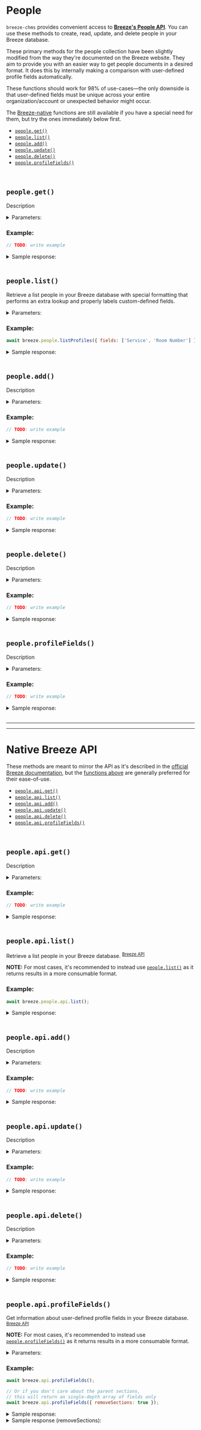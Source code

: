 # People

`breeze-chms` provides convenient access to **[Breeze's People API](https://app.breezechms.com/api#people)**. You can use these methods to create, read, update, and delete people in your Breeze database.

These primary methods for the people collection have been slightly modified from the way they're documented on the Breeze website. They aim to provide you with an easier way to get people documents in a desired format. It does this by internally making a comparison with user-defined profile fields automatically.

These functions should work for 98% of use-cases—the only downside is that user-defined fields must be unique across your entire organization/account or unexpected behavior might occur.

The [Breeze-native](#native-breeze-api) functions are still available if you have a special need for them, but try the ones immediately below first.

- [`people.get()`](#peopleget)
- [`people.list()`](#peoplelist)
- [`people.add()`](#peopleadd)
- [`people.update()`](#peopleupdate)
- [`people.delete()`](#peopledelete)
- [`people.profileFields()`](#peopleprofilefields)

<br/>

## `people.get()`

Description

<details>
<summary>Parameters:</summary>

| Option  | Description   | Default   |
| ------- | ------------- | --------- |
| option1 | description 1 | default 1 |

</details>

### Example:

```js
// TODO: write example
```

<details>
<summary>Sample response:</summary>

```json
  // TODO: print response
```

</details><br/>

## `people.list()`

Retrieve a list people in your Breeze database with special formatting that performs an extra lookup and properly labels custom-defined fields.

<details>
<summary>Parameters:</summary>

| Option | Description                                                                                                                                                                             | Default                               |
| ------ | --------------------------------------------------------------------------------------------------------------------------------------------------------------------------------------- | ------------------------------------- |
| limit  | Number of people to return. If 0 or not present, will return all people.                                                                                                                | `0` _(no&nbsp;limit)_                 |
| offset | Number of people to skip before beginning to return results.<br>_(Can be used in conjunction with limit for pagination.)_                                                               | `0` _(no&nbsp;offset)_                |
| fields | Array of custom fields to be matched up and included with each person result.<br>**NOTE:** This finds the first field that matches, so it's encouraged to use only fields unique names. | `['']` _(no&nbsp;custom&nbsp;fields)_ |

</details>

### Example:

```js
await breeze.people.listProfiles({ fields: ['Service', 'Room Number'] });
```

<details>
<summary>Sample response:</summary>

```json
  // TODO: print response
```

</details><br/>

## `people.add()`

Description

<details>
<summary>Parameters:</summary>

| Option  | Description   | Default   |
| ------- | ------------- | --------- |
| option1 | description 1 | default 1 |

</details>

### Example:

```js
// TODO: write example
```

<details>
<summary>Sample response:</summary>

```json
  // TODO: print response
```

</details><br/>

## `people.update()`

Description

<details>
<summary>Parameters:</summary>

| Option  | Description   | Default   |
| ------- | ------------- | --------- |
| option1 | description 1 | default 1 |

</details>

### Example:

```js
// TODO: write example
```

<details>
<summary>Sample response:</summary>

```json
  // TODO: print response
```

</details><br/>

## `people.delete()`

Description

<details>
<summary>Parameters:</summary>

| Option  | Description   | Default   |
| ------- | ------------- | --------- |
| option1 | description 1 | default 1 |

</details>

### Example:

```js
// TODO: write example
```

<details>
<summary>Sample response:</summary>

```json
  // TODO: print response
```

</details><br/>

## `people.profileFields()`

Description

<details>
<summary>Parameters:</summary>

| Option  | Description   | Default   |
| ------- | ------------- | --------- |
| option1 | description 1 | default 1 |

</details>

### Example:

```js
// TODO: write example
```

<details>
<summary>Sample response:</summary>

```json
  // TODO: print response
```

</details><br/>

---

---

# Native Breeze API

These methods are meant to mirror the API as it's described in the [official Breeze documentation](https://app.breezechms.com/api#people), but the [functions above](#methods) are generally preferred for their ease-of-use.

- [`people.api.get()`](#peopleapiget)
- [`people.api.list()`](#peopleapilist)
- [`people.api.add()`](#peopleapiadd)
- [`people.api.update()`](#peopleapiupdate)
- [`people.api.delete()`](#peopleapidelete)
- [`people.api.profileFields()`](#peopleapiprofilefields)

<br/>

## `people.api.get()`

Description

<details>
<summary>Parameters:</summary>

| Option  | Description   | Default   |
| ------- | ------------- | --------- |
| option1 | description 1 | default 1 |

</details>

### Example:

```js
// TODO: write example
```

<details>
<summary>Sample response:</summary>

```json
  // TODO: print response
```

</details><br/>

## `people.api.list()`

Retrieve a list people in your Breeze database. <sup>[Breeze API](https://app.breezechms.com/api#list_people)</sup>

**NOTE:** For most cases, it's recommended to instead use [`people.list()`](#people.list) as it returns results in a more consumable format.

### Example:

```js
await breeze.people.api.list();
```

<details>
<summary>Sample response:</summary>

```json
  // TODO: print response
```

</details><br/>

## `people.api.add()`

Description

<details>
<summary>Parameters:</summary>

| Option  | Description   | Default   |
| ------- | ------------- | --------- |
| option1 | description 1 | default 1 |

</details>

### Example:

```js
// TODO: write example
```

<details>
<summary>Sample response:</summary>

```json
  // TODO: print response
```

</details><br/>

## `people.api.update()`

Description

<details>
<summary>Parameters:</summary>

| Option  | Description   | Default   |
| ------- | ------------- | --------- |
| option1 | description 1 | default 1 |

</details>

### Example:

```js
// TODO: write example
```

<details>
<summary>Sample response:</summary>

```json
  // TODO: print response
```

</details><br/>

## `people.api.delete()`

Description

<details>
<summary>Parameters:</summary>

| Option  | Description   | Default   |
| ------- | ------------- | --------- |
| option1 | description 1 | default 1 |

</details>

### Example:

```js
// TODO: write example
```

<details>
<summary>Sample response:</summary>

```json
  // TODO: print response
```

</details><br/>

## `people.api.profileFields()`

Get information about user-defined profile fields in your Breeze database. <sup>[Breeze API](https://app.breezechms.com/api#list_profile_fields)</sup>

**NOTE:** For most cases, it's recommended to instead use [`people.profileFields()`](#peopleprofilefields) as it returns results in a more consumable format.

<details>
<summary>Parameters:</summary>

| Option         | Description                                                                      | Default                           |
| -------------- | -------------------------------------------------------------------------------- | --------------------------------- |
| removeSections | Whether or not to return the parent sections or just a flattened array of fields | `false` _(include&nbsp;sections)_ |

</details>

### Example:

```js
await breeze.api.profileFields();

// Or if you don't care about the parent sections,
// this will return an single-depth array of fields only
await breeze.api.profileFields({ removeSections: true });
```

<details>
<summary>Sample response:</summary>

```json
[
  {
    "id": "DOC_ID",
    "oid": "ORG_ID",
    "section_id": "1",
    "name": "Main",
    "column_id": "1",
    "position": "1",
    "profile_id": "PROFILE_ID",
    "created_on": "2020-1-30 14:00:00",
    "fields": [
      {
        "id": "DOC_ID", // Don't match on this field ID
        "oid": "000000",
        "field_id": "FIELD_ID", // Use this one instead
        "profile_section_id": "1",
        "field_type": "multiple_choice",
        "name": "Gender",
        "position": "2",
        "profile_id": "PROFILE_ID",
        "created_on": "2020-1-30 14:00:00",
        "options": [
          {
            "id": "DOC_ID", // Don't match on this option ID
            "oid": "000000",
            "option_id": "1", // Use this one instead
            "profile_field_id": "FIELD_ID",
            "name": "Female",
            "position": "3",
            "profile_id": "PROFILE_ID",
            "created_on": "2020-1-30 14:00:00",
          },
          ...
        ]
      },
      ...
    ]
  },
  ...
]
```

</details>

<details>
<summary>Sample response (removeSections):</summary>

```json
[
  {
    "id": "DOC_ID", // Don't match on this field ID
    "oid": "ORG_ID",
    "field_id": "FIELD_ID", // Use this one instead
    "profile_section_id": "1",
    "field_type": "name",
    "name": "Name",
    "position": "2",
    "profile_id": "PROFILE_ID",
    "created_on": "2020-10-17 15:13:48",
    "options": []
  },
  {
    "id": "DOC_ID", // Don't match on this field ID
    "oid": "ORG_ID",
    "field_id": "FIELD_ID", // Use this one instead
    "profile_section_id": "1",
    "field_type": "multiple_choice",
    "name": "Gender",
    "position": "3",
    "profile_id": "PROFILE_ID",
    "created_on": "2020-1-30 14:00:00",
    "options": [
      {
        "id": "DOC_ID",
        "oid": "ORG_ID",
        "option_id": "1",
        "profile_field_id": "FIELD_ID",
        "name": "Female",
        "position": "3",
        "profile_id": "PROFILE_ID",
        "created_on": "2020-1-30 14:00:00",
      },
      ...
    ]
  },
  ...
]
```

</details>
